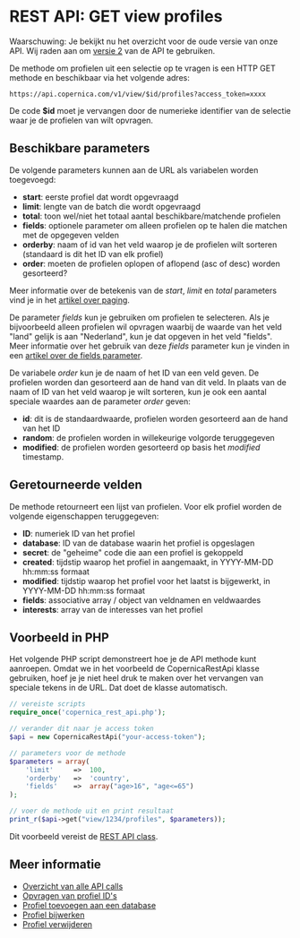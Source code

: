 # REST API: GET view profiles

Waarschuwing: Je bekijkt nu het overzicht voor de oude versie van onze 
API. Wij raden aan om [versie 2](../restv2/rest-api.md) van de API te gebruiken.

De methode om profielen uit een selectie op te vragen is een HTTP GET methode
en beschikbaar via het volgende adres:

`https://api.copernica.com/v1/view/$id/profiles?access_token=xxxx`

De code **$id** moet je vervangen door de numerieke identifier van de 
selectie waar je de profielen van wilt opvragen.


## Beschikbare parameters

De volgende parameters kunnen aan de URL als variabelen worden toegevoegd:

* **start**: eerste profiel dat wordt opgevraagd
* **limit**: lengte van de batch die wordt opgevraagd
* **total**: toon wel/niet het totaal aantal beschikbare/matchende profielen
* **fields**: optionele parameter om alleen profielen op te halen die matchen met de opgegeven velden
* **orderby**: naam of id van het veld waarop je de profielen wilt sorteren (standaard is dit het ID van elk profiel)
* **order**: moeten de profielen oplopen of aflopend (asc of desc) worden gesorteerd?

Meer informatie over de betekenis van de *start*, *limit* en *total* parameters 
vind je in het [artikel over paging](rest-paging). 

De parameter *fields* kun je gebruiken om profielen te selecteren. Als je bijvoorbeeld
alleen profielen wil opvragen waarbij de waarde van het veld "land" gelijk is aan
"Nederland", kun je dat opgeven in het veld "fields". Meer informatie over het
gebruik van deze *fields* parameter kun je vinden in een 
[artikel over de fields parameter](rest-fields-parameter).

De variabele *order* kun je de naam of het ID van een veld geven. De profielen
worden dan gesorteerd aan de hand van dit veld. In plaats van de naam of ID van het
veld waarop je wilt sorteren, kun je ook een aantal speciale waardes aan de 
parameter *order* geven:

* **id**: dit is de standaardwaarde, profielen worden gesorteerd aan de hand van het ID
* **random**: de profielen worden in willekeurige volgorde teruggegeven
* **modified**: de profielen worden gesorteerd op basis het *modified* timestamp.


## Geretourneerde velden

De methode retourneert een lijst van profielen. Voor elk profiel worden de 
volgende eigenschappen teruggegeven:

* **ID**: numeriek ID van het profiel
* **database**: ID van de database waarin het profiel is opgeslagen
* **secret**: de "geheime" code die aan een profiel is gekoppeld
* **created**: tijdstip waarop het profiel in aangemaakt, in YYYY-MM-DD hh:mm:ss formaat
* **modified**: tijdstip waarop het profiel voor het laatst is bijgewerkt, in YYYY-MM-DD hh:mm:ss formaat
* **fields**: associative array / object van veldnamen en veldwaardes
* **interests**: array van de interesses van het profiel


## Voorbeeld in PHP

Het volgende PHP script demonstreert hoe je de API methode kunt aanroepen. Omdat
we in het voorbeeld de CopernicaRestApi klasse gebruiken, hoef je je niet heel
druk te maken over het vervangen van speciale tekens in de URL. Dat doet de
klasse automatisch.

```php
// vereiste scripts
require_once('copernica_rest_api.php');

// verander dit naar je access token
$api = new CopernicaRestApi("your-access-token");

// parameters voor de methode
$parameters = array(
    'limit'     =>  100,
    'orderby'   =>  'country',
    'fields'    =>  array("age>16", "age<=65")
);

// voer de methode uit en print resultaat
print_r($api->get("view/1234/profiles", $parameters));
```

Dit voorbeeld vereist de [REST API class](rest-php).
    

## Meer informatie

* [Overzicht van alle API calls](rest-api)
* [Opvragen van profiel ID's](rest-get-view-profileids)
* [Profiel toevoegen aan een database](rest-post-database-profiles)
* [Profiel bijwerken](rest-put-profile-fields)
* [Profiel verwijderen](rest-delete-profile)

